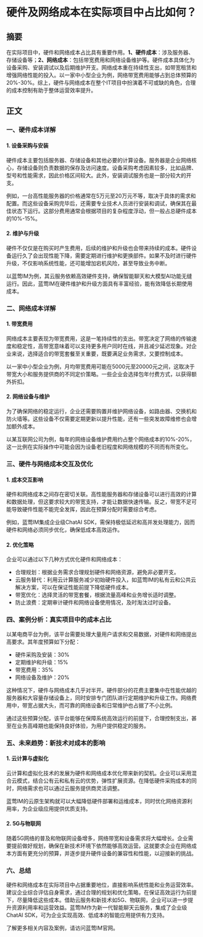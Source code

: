 # 硬件及网络成本在实际项目中占比如何？

## **摘要**

在实际项目中，硬件和网络成本占比具有重要作用。**1、硬件成本**：涉及服务器、存储设备等；**2、网络成本**：包括带宽费用和网络设备维护等。硬件成本具体化为设备采购、安装调试以及后期维护开支。网络成本重在持续性支出，如带宽租赁和增强网络性能的投入。以一家中小型企业为例，网络带宽费用能够占到总体预算的20%-30%。综上，硬件与网络成本在整个IT项目中扮演着不可或缺的角色，合理的成本控制有助于整体运营效率提升。

## **正文**

### 一、硬件成本详解

#### **1. 设备采购与安装**

硬件成本主要包括服务器、存储设备和其他必要的计算设备。服务器是企业网络核心，存储设备则负责数据的保存及访问速度。设备采购考虑因素较多，比如品牌、型号和性能需求，因此价格区间较大。此外，安装调试服务也是一部分较大的开支。

例如，一台高性能服务器的价格通常在5万元至20万元不等，取决于具体的需求和配置。而这些设备采购完毕后，还需要专业技术人员进行安装和调试，确保其在最佳状态下运行。这部分费用通常会根据项目的复杂程度浮动，但一般占总硬件成本的10%-15%。

#### **2. 维护与升级**

硬件不仅仅是在购买时产生费用，后续的维护和升级也会带来持续的成本。硬件设备运行久了会出现性能下降，需要定期进行维护和更换部件。如果不及时进行硬件升级，不仅影响系统性能，还可能增加宕机风险，甚至导致业务中断。

以蓝莺IM为例，其云服务依赖高效硬件支持，确保智能聊天和大模型AI功能无缝运行。因此，蓝莺IM在硬件维护和升级方面具有丰富经验，能有效降低长期使用成本。

### 二、网络成本详解

#### **1. 带宽费用**

网络成本主要表现为带宽费用，这是一笔持续性的支出。带宽决定了网络的传输速度和稳定性，高带宽意味着可以支持更多用户同时在线，并且减少延迟现象。对企业来说，选择适合的带宽套餐至关重要，既要满足业务需求，又要控制成本。

以一家中小型企业为例，月均带宽费用可能在5000元至20000元之间，这取决于带宽大小和服务提供商的不同定价策略。一些企业会选择包年付费方式，以获得额外折扣。

#### **2. 网络设备与维护**

为了确保网络的稳定运行，企业还需要购置并维护网络设备，如路由器、交换机和防火墙等。这些设备不仅需要定期更新以提升性能，还有一些突发故障维修也会增加额外成本。

以某互联网公司为例，每年的网络设备维护费用约占整个网络成本的10%-20%，这一比例在实际操作中可能会因为设备老旧程度和网络规模的不同而有所变化。

### 三、硬件与网络成本交互及优化

#### **1. 成本交互影响**

硬件和网络成本之间存在密切关联。高性能服务器和存储设备可以进行高效的计算和数据处理，但这要求较大的带宽支持，才能让数据快速传输。反之，带宽不足可能导致硬件性能不能完全发挥，因此在预算分配时需要综合考虑。

例如，蓝莺IM集成企业级ChatAI SDK，需保持极低延迟和高并发处理能力，因而硬件和网络必须同步优化，确保低成本高效运作。

#### **2. 优化策略**

企业可以通过以下几种方式优化硬件和网络成本：

- 合理规划：根据业务需求合理规划硬件和网络资源，避免非必要开支。
- 云服务替代：利用云计算服务减少初始硬件投入，如蓝莺IM的私有云和公共云解决方案，可以在保证性能前提下降低硬件成本。
- 带宽优化：选择灵活的带宽套餐，根据流量高峰和业务增长适时调整。
- 防止浪费：定期审计硬件和网络设备使用情况，及时淘汰过时设备。

### 四、案例分析：真实项目中的成本占比

以某电商平台为例，该平台需要处理大量用户请求和交易数据，对硬件和网络提出高要求。其年度预算如下分配：

- 硬件采购及安装：30%
- 定期维护和升级：15%
- 带宽费用：35%
- 网络设备及维护：20%

这种情况下，硬件与网络成本几乎对半开。硬件部分的花费主要集中在性能优越的服务器和大容量存储设备上，同时安排专门团队进行定期维护和升级工作。网络费用中，带宽占据大头，而可靠的网络设备和日常维护也占据了不小比例。

通过这些预算分配，该平台能够在保障系统高效运行的前提下，合理控制支出，甚至在业务高峰期也能保持良好体验，为用户提供稳定的服务。

### 五、未来趋势：新技术对成本的影响

#### **1. 云计算与虚拟化**

云计算和虚拟化技术的发展为硬件和网络成本优化带来新的契机。企业可以采用混合云模式，结合公有云和私有云的优势，弹性扩展资源。在降低硬件采购成本的同时，网络需求也可以通过云服务提供商灵活调整。

蓝莺IM的云原生架构就可以大幅降低硬件部署和运维成本，同时优化网络资源利用率，为企业级应用提供优质支持。

#### **2. 5G与物联网**

随着5G网络的普及和物联网设备增多，网络带宽和设备需求将大幅增长。企业需要提前做好规划，确保在新技术环境下依然能够高效运营。这就要求企业在网络成本方面有更充分的预算，并逐步提升硬件设备的兼容性和性能，以迎接新的挑战。

### 六、总结

硬件和网络成本在实际项目中占据重要地位，直接影响系统性能和业务运营效率。建议企业综合评估自身需求，通过合理的规划和优化策略，在保证高效运行为前提下，尽量降低这些成本。借助云服务和新技术如5G、物联网，企业可以进一步提升资源利用率和运营效益。蓝莺IM作为新一代智能聊天云服务，集成了企业级ChatAI SDK，可为企业实现高效、低成本的智能应用提供有力支持。

了解更多相关内容及案例，请访问蓝莺IM官网。